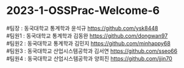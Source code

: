 # 2023-1-OSSPrac-Welcome-6<br/>
#팀장 : 동국대학교 통계학과 윤석규 https://github.com/ysk8448<br/>
#팀원1 : 동국대학교 통계학과 김동완 https://github.com/dongwan97<br/>
#팀원2 : 동국대학교 통계학과 김민지 https://github.com/minhappy68<br/>
#팀원3 : 동국대학교 산업시스템공학과 김서연 https://github.com/sseo66<br/>
#팀원4 : 동국대학교 산업시스템공학과 양희진 https://github.com/jjin70
